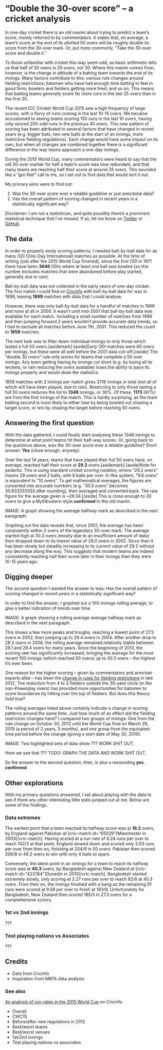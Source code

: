 “Double the 30-over score” – a cricket analysis
=============================

In one-day cricket there is an old maxim about trying to predict a team’s score, mostly referred to by commentators. It states that, on average, a team’s score at the end of its allotted 50 overs will be roughly double its score from the 30-over mark. Or, put more commonly, “Take the 30-over score and double it.”

To those unfamiliar with cricket this may seem odd, as basic arithmetic tells us that half of 50 overs is 25 overs, not 30. Where this maxim comes from, however, is the change in attitude of a batting team towards the end of its innings. Many factors contribute to this: various rule changes around fielding restrictions; batsmen who have had enough time batting to feel in good form; bowlers and fielders getting more tired; and so on. This means that batting teams generally score far more runs in the last 25 overs than in the first 25.

The recent ICC Cricket World Cup 2015 saw a high frequency of large scores, with a flurry of runs coming in the last 10-15 overs. We became accustomed to seeing teams scoring 150 runs in the last 10 overs, having only scored 200-odd runs in the previous 40 overs. This new pattern of scoring has been attributed to several factors that have changed in recent years (e.g. bigger bats, two new balls at the start of an innings, more restrictive fielding regulations). Each change would have some impact on its own, but when all changes are combined together there is a significant difference in the way teams approach a one-day innings.

During the 2015 World Cup, many commentators were heard to say that the old 30-over marker for half a team’s score was now redundant, and that many teams are reaching half their score at around 35 overs. This sounded like a “gut-feel” call to me, so I set out to find data that would sort it out.

My primary aims were to find out:

1. Was the 30-over score ever a reliable guideline or just anecdotal data?
2. Has the overall pattern of scoring changed in recent years in a statistically significant way?

Disclaimer: I am not a statistician, and quite possibly there’s a prominent statistical technique that I’ve missed. If so, let me know on [Twitter](https://twitter.com/iamnotyourbroom) or [GitHub](https://github.com/gilmoreorless/double-30-overs/issues).



The data
-----------------------------

In order to properly study scoring patterns, I needed ball-by-ball data for as many ODI (One-Day International) matches as possible. At the time of writing (just after the 2015 World Cup finished), since the first ODI in 1971 there have been **3646** ODIs where at least one ball was bowled (so this number excludes matches that were abandoned before play started, generally due to rain).

Ball-by-ball data was not collected in the early years of one-day cricket. The first match I could find on [Cricinfo](http://www.espncricinfo.com/) with ball-by-ball data for was in 1999, leaving **1899** matches with data that I could analyse.

However, there was only ball-by-ball data for a handful of matches in 1999 and none at all in 2000. It wasn’t until mid-2001 that ball-by-ball data was available for each match. Including a small number of matches from 1999 and then jumping forward 2 years wouldn’t provide accurate data trends, so I had to exclude all matches before June 7th, 2001. This reduced the count to **1858** matches.

The next task was to filter down individual innings to only those which lasted a full 50 overs.[asidemark] [aside]Early ODI matches were 60 overs per innings, but these were all well before the 2001 data cut-off.[/aside] The “double 30 overs” rule only works for teams that complete a 50 over innings. Any team getting having its innings cut short (e.g. by losing all its wickets, or rain reducing the overs available) loses the ability to pace its innings properly and would skew the statistics.

1858 matches with 2 innings per match gives 3716 innings in total (not all of which will have been played, due to rain). Restricting to only those lasting a full 50 overs reduces the list to **1348** innings, or 36%. Of these, **1173** (87%) are from the first innings of the match. This is hardly surprising, as the team batting second is most likely to either lose by being bowled out chasing a target score, or win by chasing the target before reaching 50 overs.



Answering the first question
-----------------------------

With the data gathered, I could finally start analysing these 1348 innings to determine at what point teams hit their half-way scores. Or, going back to the questions above, was the 30-over score ever a reliable guideline? Short answer: **Yes** (close enough, anyway).

Over the last 14 years, teams that have played their full 50 overs have, on average, reached half their score at **29.2** overs.[asidemark] [aside]Note for pedants: This is using standard cricket scoring notation, where “29.2 overs” means 29 overs and 2 balls, with 6 balls per over. In this system, “9.6 overs” is equivalent to ”10 overs”. To get mathematical averages, the figures are converted into accurate numbers (e.g. “30.5 overs” becomes 30.833333333 after rounding), then averaged and converted back. The raw figure for the average given is ~29.34.[/aside] This is close enough to 30 overs to give a Mythbusters-style <strong class="mythbusters-confirmed">confirmed</strong> to the old maxim.

<odi-graph>IMAGE: A graph showing the average halfway mark as described in the next paragraph.</odi-graph>

Graphing out the data reveals that, since 2001, the average has been consistently within 2 overs of the legendary 30-over mark. The average started high at 30.3 overs (mostly due to an insufficient amount of data) then dropped down to its lowest value of 28.0 overs in 2002. Since then it has been slowly but steadily increasing to its current value of 29.2 without any decrease along the way. This suggests that modern teams are indeed consistently reaching half their score later in their innings than they were 10-15 years ago.



Digging deeper
-----------------------------

The second question I wanted the answer to was: Has the overall pattern of scoring changed in recent years in a statistically significant way?

In order to find the answer, I graphed out a 100-innings rolling average, to give a better indication of trends over time.

<odi-graph rolling-avg="true" innings-points="false">IMAGE: A graph showing a rolling average average halfway mark as described in the next paragraph.</odi-graph>

This shows a few more peaks and troughs, reaching a lowest point of 27.5 overs in 2002, then jumping up to 29.4 overs in 2004. After another drop to 28.3 overs in 2006, the rolling average remained relatively stable between 29.1 and 29.4 overs for many years. Since the beginning of 2013, the scoring rate has significantly increased, bringing the average for the most recent 100 innings (which reached 50 overs) up to 30.5 overs – the highest it’s ever been.

One reason for the higher scoring – given by commentators and armchair experts alike – has been the [change in rules for fielding restrictions](http://www.espncricinfo.com/ci-icc/content/story/588728.html) in late 2012. The reduction from 4 to 3 fielders outside the 30-yard circle (in the non-Powerplay overs) has provided more opportunities for batsmen to score boundaries by hitting over the top of fielders. But does this theory hold true?

The rolling averages listed above certainly indicate a change in scoring patterns around the same time. Just how much of an effect did the fielding restriction changes have? I compared two groups of innings: One from the rule change on October 30, 2012 until the World Cup final on March 29, 2015 (a period of 2 years, 5 months), and one group from the equivalent time period before the change (giving a start date of May 30, 2010).

<odi-graph
    rolling-avg="true"
    date-start="2010-05-30"
    date-end="2015-03-29"
    highlight="
        Before restriction changes:2010-05-30,2012-10-29;
        After restriction changes:2012-10-30,2015-03-29">
IMAGE: Two highlighted sets of data show ??? WORK SHIT OUT.</odi-graph>

Here we see that ??? TODO: GRAPH THE DATA AND WORK SHIT OUT.

So the answer to the second question, then, is also a resounding **yes**. <strong class="mythbusters-confirmed">confirmed</strong>



Other explorations
-----------------------------

With my primary questions answered, I set about playing with the data to see if there any other interesting little stats jumped out at me. Below are some of the findings.


### Data extremes

The earliest point that a team reached its halfway score was at **16.2** overs, by England against Pakistan at [cric-match id="65029"]Manchester in 2003[/cric-match]. Having scored at a run-rate of 6.24 runs per over to reach 102/3 at that point, England slowed down and scored only 3.03 runs per over from then on, finishing at 204/9 in 50 overs. Pakistan then scored 208/8 in 49.2 overs to win with only 4 balls to spare.

Conversely, the latest point in an innings for a team to reach its halfway score was at **40.3** overs, by Bangladesh against New Zealand at [cric-match id="423784"]Dunedin in 2010[/cric-match]. Bangledesh started extremely slowly, only scoring at 2.27 runs per over to reach 92/6 at 40.3 overs. From then on, the innings finished with a bang as the remaining 91 runs were scored at 9.58 per over to finish at 183/8. Unfortunately for Bangladesh, New Zealand then scored 185/5 in 27.3 overs for a comprehensive victory.


### 1st vs 2nd innings

???


### Test playing nations vs Associates

???



Credits
-----------------------------

* Data from Cricinfo
* Inspiration from MBTA data analysis

### See also

[An analysis of run-rates in the 2015 World Cup](http://www.espncricinfo.com/magazine/content/story/858093.html) on Cricinfo.



* Overall
* CWC15
* Before/after new regulations in 2012
* Best/worst teams
* Best/worst venues
* 1st/2nd innings
* Test playing nations vs associates

